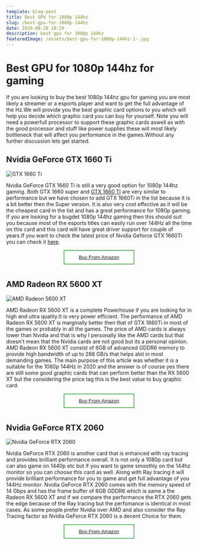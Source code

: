 ```yaml
---
template: blog-post
title: Best GPU for 1080p 144hz
slug: /best-gpu-for-1080p-144hz
date: 2020-08-28 18:29
description: best gpu for 1080p 144hz
featuredImage: /assets/best-gpu-for-1080p-144hz-1-.jpg
---
```

# **Best GPU for 1080p 144hz for gaming**

If you are looking to buy the best 1080p 144hz gpu for gaming you are most likely a streamer or a esports player and want to get the full advantage of the Hz.We will provide you the best graphic card options to you which will help you decide which graphic card you can buy for yourself. Note you will need a powerfull processor to support these graphic cards aswell as with the good processor and stuff like power supplies these will most likely bottleneck that will affect you performance in the games.Without any further discussion lets get started.

## Nvidia GeForce GTX 1660 Ti

![GTX 1660 Ti](/assets/nvidia-geforce-1660ti.jpg "Nvidia Geforce GTX 1660 Ti")

Nvidia GeForce GTX 1660 Ti is still a very good option for 1080p 144hz gaming. Both GTX 1660 super and [GTX 1660 TI](https://amzn.to/3baPlNl) are very similar to performance but we have chosen to add GTX 1660Ti in the list because it is a bit better then the Super version. It is also very cost effective as it will be the cheapest card in the list and has a great performance for 1080p gaming. If you are looking for a bugdet 1080p 144hz gaming then this should suit you because most of the esports titles can easily run over 144Hz all the time on this card and this card will have great driver support for couple of years.If you want to check the latest price of Nvidia Geforce GTX 1660Ti you can check it [here](https://amzn.to/3baPlNl).

<button  aria-label="Buy now From Amazon" style="background-color: white;color: black;border: 2px solid #4CAF50;left:40%;position:absolute;width:20%;padding:10px;"><a href="https://amzn.to/3baPlNl">Buy From Amazon</a></button><br><br><br>

## AMD Radeon RX 5600 XT

![AMD Radeon 5600 XT](/assets/amd-5600-xt.jpg "AMD Radeon 5600 XT")

AMD Radeon RX 5600 XT is a complete Powerhouse if you are looking for in high and ultra quality.It is very power efficient. The performance of AMD Radeon RX 5600 XT is marginally better then that of GTX 1660Ti in most of the games or probably in all the games. The price of AMD cards is always lower than Nvidia and that is why I personally like the AMD cards but that doesn't mean that  the Nvidia cards are not good but its a personal opinion. AMD Radeon RX 5600 XT consist of 6GB of advanced GDDR6 memory to provide high bandwidth of up to 288 GB/s that helps alot in most demanding games. The main purpose of this article was whether it is a suitable for the 1080p 144Hz in 2020 and the answer is of course yes there are still some good graphic cards that can perform better than the RX 5600 XT but the considering the price tag this is the best value to buy graphic card.

<button  aria-label="Buy now From Amazon" style="background-color: white;color: black;border: 2px solid #4CAF50;left:40%;position:absolute;width:20%;padding:10px;"><a href="https://amzn.to/3boepR7">Buy From Amazon</a></button><br><br><br>

## Nvidia GeForce RTX 2060

![Nvidia GeForce RTX 2060](/assets/nvidia-rtx-2060.jpg "Nvidia GeForce RTX 2060")

Nvidia GeForce RTX 2060 is another card that is enhanced with ray tracing and provides brilliant performance overall. It is not only a 1080p card but can also game on 1440p etc but if you want to game smoothly on the 144hz monitor so you can choose this card as well. Along with Ray tracing it will provide brilliant performance for you to game and get full advantage of you 144Hz monitor. Nvidia GeForce RTX 2060 comes with the memory speed of 14 Gbps and has the frame buffer of 6GB GDDR6 which is same a the Radeon RX 5600 XT and if we compare the performance the RTX 2060 gets the edge because of the Ray tracing but the perfomance is identical in most cases. As some people prefer Nvidia over AMD and also consider the Ray Tracing factor so Nvidia GeForce RTX 2060 is a decent Choice for them.

<button  aria-label="Buy now From Amazon" style="background-color: white;color: black;border: 2px solid #4CAF50;left:40%;position:absolute;width:20%;padding:10px;"><a href="https://amzn.to/3jpQF1q">Buy From Amazon</a></button><br><br><br>